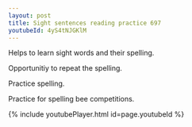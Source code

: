 ```yaml
---
layout: post
title: Sight sentences reading practice 697
youtubeId: 4yS4tNJGKlM
---
```

 
 
Helps to learn sight words and their spelling.

Opportunitiy to repeat the spelling. 

Practice spelling. 
 
Practice for spelling bee competitions. 
 
{% include youtubePlayer.html id=page.youtubeId %}
 
 
